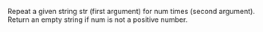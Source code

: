 Repeat a given string str (first argument) for num times (second argument). Return an empty string if num is not a positive number.